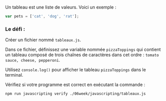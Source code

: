 Un tableau est une liste de valeurs. Voici un exemple :

```js
var pets = ['cat', 'dog', 'rat'];
```

### Le défi :

Créer un fichier nommé `tableaux.js`.

Dans ce fichier, définissez une variable nommée `pizzaToppings` qui contient un tableau composé de trois chaînes de caractères dans cet ordre : `tomato sauce, cheese, pepperoni`.

Utilisez `console.log()` pour afficher le tableau `pizzaToppings` dans le terminal.

Vérifiez si votre programme est correct en exécutant la commande :

```bash
npm run javascripting verify ./06week/javascripting/tableaux.js
```
